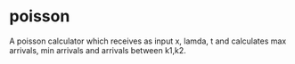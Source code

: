 poisson
=======
A poisson calculator which receives as input x, lamda, t and calculates max arrivals, min arrivals and arrivals between k1,k2.
